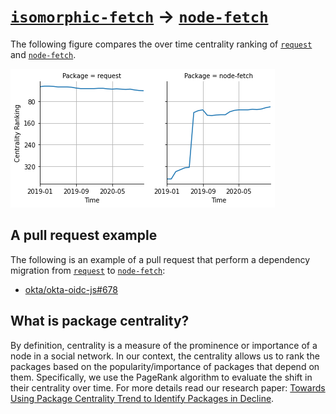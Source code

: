 # [`isomorphic-fetch`](https://www.npmjs.com/package/request) -> [`node-fetch`](https://www.npmjs.com/package/node-fetch)

The following figure compares the over time centrality ranking of [`request`](https://www.npmjs.com/package/request) and [`node-fetch`](https://www.npmjs.com/package/node-fetch).

![the centrality of request and node-fetch](../figs/request_node-fetch.png)

## A pull request example

The following is an example of a pull request that perform a dependency migration from [`request`](https://www.npmjs.com/package/request) to [`node-fetch`](https://www.npmjs.com/package/node-fetch):

- [okta/okta-oidc-js#678](https://github.com/okta/okta-oidc-js/pull/678)

## What is package centrality?

By definition, centrality is a measure of the prominence or importance of a node in a social network.
In our context, the centrality allows us to rank the packages based on the popularity/importance of packages that depend on them.
Specifically, we use the PageRank algorithm to evaluate the shift in their centrality over time.
For more details read our research paper: [Towards Using Package Centrality Trend to Identify Packages in Decline](https://arxiv.org/abs/2107.10168).
